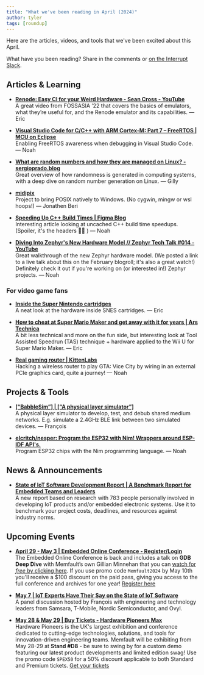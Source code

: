 ```yaml
---
title: "What we've been reading in April (2024)"
author: tyler
tags: [roundup]
---
```


<!-- excerpt start -->

Here are the articles, videos, and tools that we've been excited about this
April. 

<!-- excerpt end -->

What have you been
reading? Share in the comments or
[on the Interrupt Slack](https://interrupt-slack.herokuapp.com/).

## Articles & Learning

- [**Renode: Easy CI for your Weird Hardware - Sean Cross - YouTube**](https://www.youtube.com/watch?v=AuDlYbwVF0g)<br>
A great video from FOSSASIA ’22 that covers the basics of emulators, what they’re useful for, and the Renode emulator and its capabilities. — Eric

- [**Visual Studio Code for C/C++ with ARM Cortex-M: Part 7 – FreeRTOS | MCU on Eclipse**](https://mcuoneclipse.com/2021/06/02/visual-studio-code-for-c-c-with-arm-cortex-m-part-7-freertos/)<br>
Enabling FreeRTOS awareness when debugging in Visual Studio Code. — Noah

- [**What are random numbers and how they are managed on Linux? - sergioprado.blog**](https://sergioprado.blog/what-are-random-numbers-and-how-they-are-managed-on-linux/)<br>
Great overview of how randomness is generated in computing systems, with a deep dive on random number generation on Linux. — Gilly

- [**midipix**](https://www.midipix.org/)<br>
Project to bring POSIX natively to Windows. (No cygwin, mingw or wsl hoops!) — Jonathen Beri

- [**Speeding Up C++ Build Times | Figma Blog**](https://www.figma.com/blog/speeding-up-build-times/)<br>
Interesting article looking at uncached C++ build time speedups. (Spoiler, it's the headers :face_exhaling: ) — Noah

- [**Diving Into Zephyr's New Hardware Model // Zephyr Tech Talk #014 - YouTube**](https://www.youtube.com/watch?v=hQC3EcFqDkc)<br>
Great walkthrough of the new Zephyr hardware model. (We posted a link to a live talk about this on the February blogroll; it's also a great watch!) Definitely check it out if you're working on (or interested in!) Zephyr projects. — Noah

### For video game fans

- [**Inside the Super Nintendo cartridges**](https://fabiensanglard.net/snes_carts/index.html)<br>
A neat look at the hardware inside SNES cartridges. — Eric

- [**How to cheat at Super Mario Maker and get away with it for years | Ars Technica**](https://arstechnica.com/gaming/2024/04/how-to-cheat-at-super-mario-maker-and-get-away-with-it-for-years/)<br>
A bit less technical and more on the fun side, but interesting look at Tool Assisted Speedrun (TAS) technique + hardware applied to the Wii U for Super Mario Maker. — Eric

- [**Real gaming router | KittenLabs**](https://kittenlabs.de/real-gaming-router/)<br>
Hacking a wireless router to play GTA: Vice City by wiring in an external PCIe graphics card, quite a journey! — Noah


## Projects & Tools

- [**[“BabbleSim”] | [“A physical layer simulator”]**](https://babblesim.github.io/)<br>
A physical layer simulator to develop, test, and debub shared medium networks. E.g. simulate a 2.4GHz BLE link between two simulated devices. — François

- [**elcritch/nesper: Program the ESP32 with Nim! Wrappers around ESP-IDF API's.**](https://github.com/elcritch/nesper)<br>
Program ESP32 chips with the Nim programming language. — Noah

## News & Announcements

- [**State of IoT Software Development Report | A Benchmark Report for Embedded Teams and Leaders**](https://memfault.com/iot-software-development-report/?utm_campaign=IoT%20Benchmark%20Report&utm_source=Interrupt&utm_medium=Roundup)<br>
A new report based on research with 783 people personally involved in developing IoT products and/or embedded electronic systems. Use it to benchmark your project costs, deadlines, and resources against industry norms. 

## Upcoming Events

- [**April 29 - May 3 | Embedded Online Conference - Register/Login**](https://embeddedonlineconference.com/register.php)<br>
The Embedded Online Conference is back and includes a talk on **GDB Deep Dive** with Memfault’s own Gillian Minnehan that you can [watch for *free* by clicking here](https://embeddedonlineconference.com/freesession/GDB_Deep_Dive.php). If you use promo code `Memfault2024` by May 10th you'll receive a $100 discount on the paid pass, giving you access to the full conference and archives for one year! [Register here](https://embeddedonlineconference.com/register.php)

- [**May 7 | IoT Experts Have Their Say on the State of IoT Software**](https://go.memfault.com/state-of-iot-software-panel-discussion?utm_campaign=State%20of%20IoT&utm_source=Interrupt&utm_medium=Roundup)<br>
A panel discussion hosted by François with engineering and technology leaders from Samsara, T-Mobile, Nordic Semiconductor, and Ovyl. 

- [**May 28 & May 29 | Buy Tickets - Hardware Pioneers Max**](https://www.hardwarepioneers.com/buy-tickets)<br>
Hardware Pioneers is the UK's largest exhibition and conference dedicated to cutting-edge technologies, solutions, and tools for innovation-driven engineering teams. Memfault will be exhibiting from May 28-29 at **Stand #D8** - be sure to swing by for a custom demo featuring our latest product developments and limited edition swag! Use the promo code `SPEX50` for a 50% discount applicable to both Standard and Premium tickets. [Get your tickets](https://www.hardwarepioneers.com/buy-tickets)



